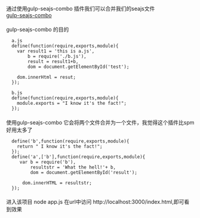 ####
  通过使用gulp-seajs-combo 插件我们可以合并我们的seajs文件  
  [gulp-seajs-combo](https://github.com/chenmnkken/gulp-seajs-combo/blob/master/README_CN.md)

####
  gulp-seajs-combo 的目的  
````  
  a.js  
  define(function(require,exports,module){
    var result1 = 'this is a.js',  
        b = require('./b.js'),  
        result = result1+b,  
        dom = document.getElementById('test');  
         
    dom.innerHtml = resut;
  });  
````  
  

````
  b.js  
  define(function(require,exports,module){
    module.exports = "I know it's the fact!";
  });

````  
  
####
  使用gulp-seajs-combo 它会将两个文件合并为一个文件，我觉得这个插件比spm 好用太多了  
  ````
    define('b',function(require,exports,module){
      return " I know it's the fact!";
    });
    define('a',['b'],function(require,exports,module){
       var b = require('b'),
           resultstr = 'What the hell!'+ b,
           dom = document.getElementById('result');

        dom.innerHTML = resultstr;
    });  
  ````
####
  进入该项目 node app.js 在url中访问 http://localhost:3000/index.html,即可看到效果


